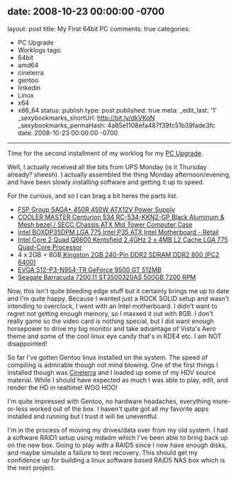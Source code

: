 date: 2008-10-23 00:00:00 -0700
---
layout: post
title: My First 64bit PC
comments: true
categories:
- PC Upgrade
- Worklogs
tags:
- 64bit
- amd64
- cinelerra
- gentoo
- linkedin
- Linux
- x64
- x86_64
status: publish
type: post
published: true
meta:
  _edit_last: '1'
  _sexybookmarks_shortUrl: http://bit.ly/dkVKqN
  _sexybookmarks_permaHash: 4a85e1108efa487f39fc51b39fade3fc
date: 2008-10-23 00:00:00 -0700
---
Time for the second installment of my worklog for my <a href="{{ root_url }}/2008/09/05/the-upgrade-begins/">PC Upgrade</a>.

Well, I actually received all the bits from UPS Monday (is it Thursday already? sheesh).  I actually assembled the thing Monday afternoon/evening, and have been slowly installing software and getting it up to speed.

For the curious, and so I can brag a bit heres the parts list.
<ul>
        <li><a href="http://www.newegg.com/Product/Product.aspx?Item=N82E16817104954">FSP Group SAGA+ 450R 450W ATX12V Power Supply</a></li>
	<li><a href="http://www.newegg.com/Product/Product.aspx?Item=N82E16811119106">    COOLER MASTER Centurion 534 RC-534-KKN2-GP Black Aluminum & Mesh bezel / SECC Chassis ATX Mid Tower Computer Case</a></li>
	<li><a href="http://www.newegg.com/Product/Product.aspx?Item=N82E16813121314">Intel BOXDP35DPM LGA 775 Intel P35 ATX Intel Motherboard - Retail</a></li>
	<li><a href="http://www.newegg.com/Product/Product.aspx?Item=N82E16819115017">Intel Core 2 Quad Q6600 Kentsfield 2.4GHz 2 x 4MB L2 Cache LGA 775 Quad-Core Processor</a></li>
	<li>4 x 2GB = 8GB<a href="http://www.newegg.com/Product/Product.aspx?Item=N82E16820134636"> Kingston 2GB 240-Pin DDR2 SDRAM DDR2 800 (PC2 6400)</a></li>
	<li><a href="http://www.newegg.com/Product/Product.aspx?Item=N82E16814130378">EVGA 512-P3-N954-TR GeForce 9500 GT 512MB</a></li>
        <li><a href="http://www.newegg.com/Product/Product.aspx?Item=N82E16822148288">Seagate Barracuda 7200.11 ST3500320AS 500GB 7200 RPM</a></li>
</ul>

Now, this isn't quite bleeding edge stuff but it certainly brings me up to date and I'm quite happy.  Because I wanted just a ROCK SOLID setup and wasn't intending to overclock, I went with an Intel motherboard.  I didn't want to regret not getting enough memory, so I maxxed it out with 8GB.  I don't really game so the video card is nothing special, but I did want enough horsepower to drive my big monitor and take advantage of Vista's Aero theme and some of the cool linux eye candy that's in KDE4 etc.  I am NOT disappointed!

So far I've gotten Gentoo linux installed on the system.  The speed of compiling is admirable though not mind blowing.  One of the first things I installed though was <a href="http://cinelerra.org/">Cinelerra</a> and I loaded up some of my HDV source material.  While I should have expected as much I was able to play, edit, and render the HD in realtime!  WOO HOO!

I'm quite impressed with Gentoo, no hardware headaches, everything more-or-less worked out of the box.  I haven't quite got all my favorite apps installed and running but I trust it will be uneventful.

I'm in the process of moving my drives/data over from my old system.  I had a software RAID1 setup using mdadm which I've been able to bring back up on the new box.  Going to play with a RAID5 since I now have enough disks, and maybe simulate a failure to test recovery.  This should get my confidence up for building a linux software based RAID5 NAS box which is the next project.

